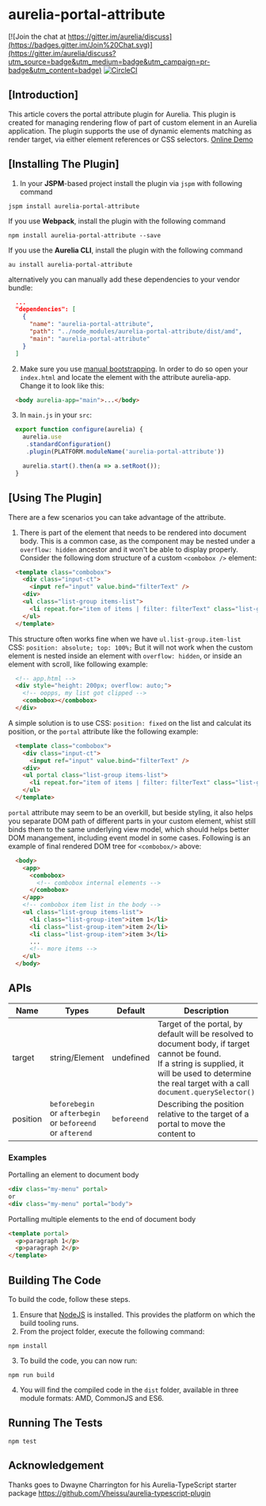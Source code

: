 # aurelia-portal-attribute

[![Join the chat at https://gitter.im/aurelia/discuss](https://badges.gitter.im/Join%20Chat.svg)](https://gitter.im/aurelia/discuss?utm_source=badge&utm_medium=badge&utm_campaign=pr-badge&utm_content=badge)
[![CircleCI](https://circleci.com/gh/bigopon/aurelia-portal-attribute.svg?style=svg)](https://circleci.com/gh/bigopon/aurelia-portal-attribute)

## [Introduction]

This article covers the portal attribute plugin for Aurelia. This plugin is created for managing rendering flow of part of custom element in an Aurelia application. The plugin supports the use of dynamic elements matching as render target, via either element references or CSS selectors. [Online Demo](http://aurelia-portal.bigopon.surge.sh/)


## [Installing The Plugin]

1. In your **JSPM**-based project install the plugin via `jspm` with following command

```shell
jspm install aurelia-portal-attribute
```

If you use **Webpack**, install the plugin with the following command

```shell
npm install aurelia-portal-attribute --save
```

If you use the **Aurelia CLI**, install the plugin with the following command

```shell
au install aurelia-portal-attribute
```

alternatively you can manually add these dependencies to your vendor bundle:

```json
  ...
  "dependencies": [
    {
      "name": "aurelia-portal-attribute",
      "path": "../node_modules/aurelia-portal-attribute/dist/amd",
      "main": "aurelia-portal-attribute"
    }
  ]
```

2. Make sure you use [manual bootstrapping](http://aurelia.io/docs#startup-and-configuration). In order to do so open your `index.html` and locate the element with the attribute aurelia-app. Change it to look like this:

```html
  <body aurelia-app="main">...</body>
```

3. In `main.js` in your `src`:

```js
  export function configure(aurelia) {
    aurelia.use
     .standardConfiguration()
     .plugin(PLATFORM.moduleName('aurelia-portal-attribute'))

    aurelia.start().then(a => a.setRoot());
  }
```

## [Using The Plugin]

There are a few scenarios you can take advantage of the attribute.

1. There is part of the element that needs to be rendered into document body.
This is a common case, as the component may be nested under a `overflow: hidden` ancestor and it won't be able to display properly. Consider the following dom structure of a custom `<combobox />` element: 

```html
  <template class="combobox">
    <div class="input-ct">
      <input ref="input" value.bind="filterText" />
    <div>
    <ul class="list-group items-list">
      <li repeat.for="item of items | filter: filterText" class="list-group-item">${item.name}</li>
    </ul>
  </template>
```

This structure often works fine when we have `ul.list-group.item-list` CSS: `position: absolute; top: 100%;` But it will not work when the custom element is nested inside an element with `overflow: hidden`, or inside an element with scroll, like following example:

```html
  <!-- app.html -->
  <div style="height: 200px; overflow: auto;">
    <!-- oopps, my list got clipped -->
    <combobox></combobox>
  </div>
```

A simple solution is to use CSS: `position: fixed` on the list and calculat its position, or the `portal` attribute like the following example:

```html
  <template class="combobox">
    <div class="input-ct">
      <input ref="input" value.bind="filterText" />
    <div>
    <ul portal class="list-group items-list">
      <li repeat.for="item of items | filter: filterText" class="list-group-item">${item.name}</li>
    </ul>
  </template>
```

`portal` attribute may seem to be an overkill, but beside styling, it also helps you separate DOM path of different parts in your custom element,
whist still binds them to the same underlying view model, which should helps better DOM manangement, including event model in some cases.
Following is an example of final rendered DOM tree for `<combobox/>` above:

```html
  <body>
    <app>
      <combobox>
        <!-- combobox internal elements -->
      </combobox>
    </app>
    <!-- combobox item list in the body -->
    <ul class="list-group items-list">
      <li class="list-group-item">item 1</li>
      <li class="list-group-item">item 2</li>
      <li class="list-group-item">item 3</li>
      ...
      <!-- more items -->
    </ul>
  </body>
```

## APIs

| Name | Types | Default | Description |
| - | - | - | - |
| target | string/Element | undefined | Target of the portal, by default will be resolved to document body, if target cannot be found.<br> If a string is supplied, it will be used to determine the real target with a call `document.querySelector()` |
| position | `beforebegin` or `afterbegin` or `beforeend` or `afterend` | `beforeend` | Describing the position relative to the target of a portal to move the content to |

### Examples

Portalling an element to document body
```html
<div class="my-menu" portal>
or
<div class="my-menu" portal="body">
```

Portalling multiple elements to the end of document body
```html
<template portal>
  <p>paragraph 1</p>
  <p>paragraph 2</p>
</template>
```

## Building The Code

To build the code, follow these steps.

1. Ensure that [NodeJS](http://nodejs.org/) is installed. This provides the platform on which the build tooling runs.
2. From the project folder, execute the following command:

  ```shell
  npm install
  ```

3. To build the code, you can now run:

  ```shell
  npm run build
  ```

4. You will find the compiled code in the `dist` folder, available in three module formats: AMD, CommonJS and ES6.

## Running The Tests

```shell
npm test
```

## Acknowledgement
Thanks goes to Dwayne Charrington for his Aurelia-TypeScript starter package https://github.com/Vheissu/aurelia-typescript-plugin
